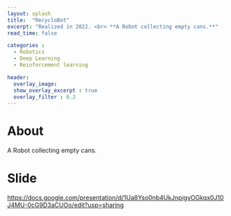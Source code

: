 ```yaml
---
layout: splash
title:  "RecycloBot"
excerpt: "Realized in 2022. <br> **A Robot collecting empty cans.**"
read_time: false

categories : 
  - Robotics
  - Deep Learning
  - Reinforcement learning

header: 
  overlay_image: 
  show_overlay_excerpt : true
  overlay_filter : 0.2
---
```



# About 
A Robot collecting empty cans.

#

# Slide

https://docs.google.com/presentation/d/1Ua8Yso0nb4UkJnpigyOGkqx0J10J4MU-0cG9D3aCUOo/edit?usp=sharing